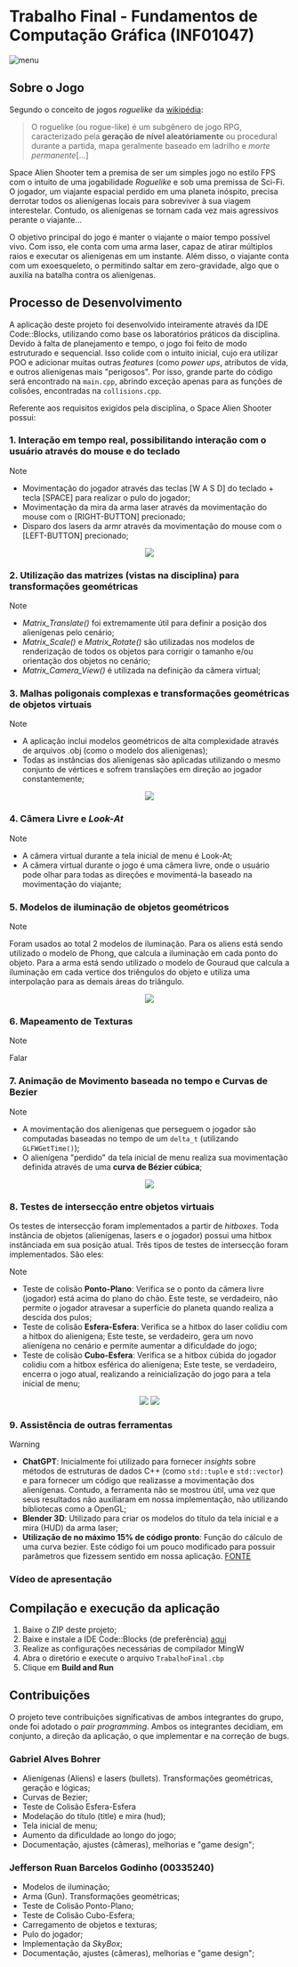 # Trabalho Final - Fundamentos de Computação Gráfica (INF01047)

![menu](https://github.com/Huthee/Space-Alien-Shooter---Game/assets/89394453/4ad2a07f-c2dd-4a56-8f64-c66c2a4b60df)

## Sobre o Jogo

Segundo o conceito de jogos _roguelike_ da [wikipédia](https://pt.wikipedia.org/wiki/Roguelike):

  > O roguelike (ou rogue-like) é um subgênero de jogo RPG, caracterizado pela **geração de nível aleatóriamente** ou procedural durante a partida, mapa geralmente baseado em ladrilho e *morte permanente*[...]

Space Alien Shooter tem a premisa de ser um simples jogo no estilo FPS com o intuito de uma jogabilidade _Roguelike_ e sob uma premissa de Sci-Fi. O jogador, um viajante espacial perdido em uma planeta inóspito, precisa derrotar todos os alienígenas locais para sobreviver à sua viagem interestelar. Contudo, os alienígenas se tornam cada vez mais agressivos perante o viajante...

O objetivo principal do jogo é manter o viajante o maior tempo possível vivo. Com isso, ele conta com uma arma laser, capaz de atirar múltiplos raios e executar os alienígenas em um instante. Além disso, o viajante conta com um exoesqueleto, o permitindo saltar em zero-gravidade, algo que o auxilía na batalha contra os alienígenas.

## Processo de Desenvolvimento

A aplicação deste projeto foi desenvolvido inteiramente através da IDE Code::Blocks, utilizando como base os laboratórios práticos da disciplina. Devido à falta de planejamento e tempo, o jogo foi feito de modo estruturado e sequencial. Isso colide com o intuito inicial, cujo era utilizar POO e adicionar muitas outras _features_ (como _power ups_, atributos de vida, e outros alienígenas mais "perigosos". Por isso, grande parte do código será encontrado na `main.cpp`, abrindo exceção apenas para as funções de colisões, encontradas na `collisions.cpp`.

Referente aos requisitos exigidos pela disciplina, o Space Alien Shooter possui:

 ### 1. **Interação em tempo real, possibilitando interação com o usuário através do mouse e do teclado**

> [!NOTE]
> - Movimentação do jogador através das teclas [W A S D] do teclado + tecla [SPACE] para realizar o pulo do jogador;
> - Movimentação da mira da arma laser através da movimentação do mouse com o [RIGHT-BUTTON] precionado;
> - Disparo dos lasers da armr através da movimentação do mouse com o [LEFT-BUTTON] precionado;

<p align="center">
  <img src="/content/gif_movement.gif">
</p>

### 2. **Utilização das matrizes (vistas na disciplina) para transformações geométricas**

> [!NOTE]
> - _Matrix_Translate()_ foi extremamente útil para definir a posição dos alienígenas pelo cenário;
> - _Matrix_Scale()_ e _Matrix_Rotate()_ são utilizadas nos modelos de renderização de todos os objetos para corrigir o tamanho e/ou orientação dos objetos no cenário;
> - _Matrix_Camera_View()_ é utilizada na definição da câmera virtual;

### 3. **Malhas poligonais complexas e transformações geométricas de objetos virtuais**

> [!NOTE]
> - A aplicação inclui modelos geométricos de alta complexidade através de arquivos .obj (como o modelo dos alienígenas);
> - Todas as instâncias dos alienígenas são aplicadas utilizando o mesmo conjunto de vértices e sofrem translações em direção ao jogador constantemente;

<p align="center">
  <img src="/content/alien_model_info.png">
</p>

### 4. **Câmera Livre e _Look-At_**

> [!NOTE]
> - A câmera virtual durante a tela inicial de menu é Look-At;
> - A câmera virtual durante o jogo é uma câmera livre, onde o usuário pode olhar para todas as direções e movimentá-la baseado na movimentação do viajante;

### 5. **Modelos de iluminação de objetos geométricos**

> [!NOTE]
> Foram usados ao total 2 modelos de iluminação.
> Para os aliens está sendo utilizado o modelo de Phong, que calcula a iluminação em cada ponto do objeto.
> Para a arma está sendo utilizado o modelo de Gouraud que calcula a iluminação em cada vertice dos triêngulos do objeto e utiliza uma interpolação para as demais áreas do triângulo.

<p align="center">
  <img src="/content/ilumination_exemple.png">
</p>

### 6. **Mapeamento de Texturas**

> [!NOTE]
> Falar

### 7. **Animação de Movimento baseada no tempo e Curvas de Bezier**

> [!NOTE]
>  - A movimentação dos alienígenas que perseguem o jogador são computadas baseadas no tempo de um `delta_t` (utilizando `GLFWGetTime()`);
>  - O alienígena "perdido" da tela inicial de menu realiza sua movimentação definida através de uma **curva de Bézier cúbica**;

<p align="center">
  <img src="/content/gif_bezier.gif">
</p>

### 8. **Testes de intersecção entre objetos virtuais**

Os testes de intersecção foram implementados a partir de _hitboxes_. Toda instância de objetos (alienígenas, lasers e o jogador) possui uma hitbox instânciada em sua posição atual. Três tipos de testes de intersecção foram implementados. São eles:

> [!NOTE]
> - Teste de colisão **Ponto-Plano**: Verifica se o ponto da câmera livre (jogador) está acima do plano do chão. Este teste, se verdadeiro, não permite o jogador atravesar a superfície do planeta quando realiza a descida dos pulos; 
> - Teste de colisão **Esfera-Esfera**: Verifica se a hitbox do laser colidiu com a hitbox do alienígena; Este teste, se verdadeiro, gera um novo alienígena no cenário e permite aumentar a dificuldade do jogo;
> - Teste de colisão **Cubo-Esfera**: Verifica se a hitbox cúbida do jogador colidiu com a hitbox esférica do alienígena; Este teste, se verdadeiro, encerra o jogo atual, realizando a reinicialização do jogo para a tela inicial de menu;

<p align="center">
  <img src="/content/gif_alien_bullet.gif">
  <img src="/content/gif_death.gif">
</p>

### 9. **Assistência de outras ferramentas**

> [!WARNING]
> - **ChatGPT**: Inicialmente foi utilizado para fornecer _insights_ sobre métodos de estruturas de dados C++ (como `std::tuple` e `std::vector`) e para fornecer um código que realizasse a movimentação dos alienígenas. Contudo, a ferramenta não se mostrou útil, uma vez que seus resultados não auxiliaram em nossa implementação, não utilizando bibliotecas como a OpenGL;
> - **Blender 3D**: Utilizado para criar os modelos do título da tela inicial e a mira (HUD) da arma laser;
> - **Utilização de no máximo 15% de código pronto**: Função do cálculo de uma curva bezier. Este código foi um pouco modificado para possuir parâmetros que fizessem sentido em nossa aplicação. [FONTE](https://medium.com/geekculture/2d-and-3d-b%C3%A9zier-curves-in-c-499093ef45a9)

### Vídeo de apresentação



## Compilação e execução da aplicação

1. Baixe o ZIP deste projeto;
2. Baixe e instale a IDE Code::Blocks (de preferência) [aqui](https://www.codeblocks.org/downloads/binaries/)
3. Realize as configurações necessárias de compilador MingW
4. Abra o diretório e execute o arquivo `TrabalhoFinal.cbp`
5. Clique em **Build and Run**

## Contribuições

O projeto teve contribuições significativas de ambos integrantes do grupo, onde foi adotado o _pair programming_. Ambos os integrantes decidiam, em conjunto, a direção da aplicação, o que implementar e na correção de bugs.

### Gabriel Alves Bohrer
- Alienígenas (Aliens) e lasers (bullets). Transformações geométricas, geração e lógicas;
- Curvas de Bezier;
- Teste de Colisão Esfera-Esfera
- Modelação do título (title) e mira (hud);
- Tela inicial de menu;
- Aumento da dificuldade ao longo do jogo;
- Documentação, ajustes (câmeras), melhorias e "game design";
  
### Jefferson Ruan Barcelos Godinho (00335240)
- Modelos de iluminação;
- Arma (Gun). Transformações geométricas;
- Teste de Colisão Ponto-Plano;
- Teste de Colisão Cubo-Esfera;
- Carregamento de objetos e texturas;
- Pulo do jogador;
- Implementação da _SkyBox_;
- Documentação, ajustes (câmeras), melhorias e "game design";
